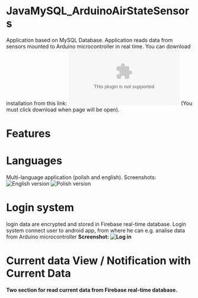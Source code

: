 # JavaMySQL_ArduinoAirStateSensors
Application based on MySQL Database. Application reads data from sensors mounted to Arduino microcontroller in real time.
You can download installation from this link: ![Installation File](https://github.com/trebuh001/JavaMysqL_ArduinoAirStateSensors/blob/master/Install%20File/MySQLArduinoSensors.apk) (You must click download when page will be open).
# Features
# Languages
Multi-language application (polish and english).
Screenshots: ![English version](https://github.com/trebuh001/JavaMysqL_ArduinoAirStateSensors/tree/master/app/src/main/res/drawable/scr_english_version.png) ![Polish version](https://github.com/trebuh001/JavaMysqL_ArduinoAirStateSensors/tree/master/app/src/main/res/drawable/scr_polish_version.png)
# Login system 
login data are encrypted and stored in Firebase real-time database.
Login system connect user to android app, from where he can e.g. analise data from Arduino microcontroller
<b>Screenshot: ![Log in](https://github.com/trebuh001/JavaMysqL_ArduinoAirStateSensors/tree/master/app/src/main/res/drawable/scr_log_in.png)
# Current data View / Notification with Current Data
Two section for read current data from Firebase real-time database.
